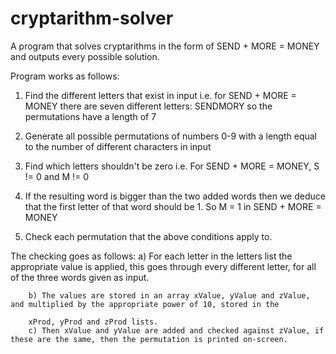 # cryptarithm-solver
A program that solves cryptarithms in the form of SEND + MORE = MONEY
and outputs every possible solution.


Program works as follows:
1. Find the different letters that exist in input 
   i.e. for SEND + MORE = MONEY there are seven different letters: SENDMORY so the permutations have a length of 7

2. Generate all possible permutations of numbers 0-9 with a length equal to the number of different characters in input
   
3. Find which letters shouldn't be zero i.e. For SEND + MORE = MONEY, S != 0 and M != 0

4. If the resulting word is bigger than the two added words then we deduce that the first letter of that word should be 1.
   So M = 1 in SEND + MORE = MONEY

5. Check each permutation that the above conditions apply to.

The checking goes as follows:
        a) For each letter in the letters list the appropriate value is applied, this goes through every different letter,
        for all of the three words given as input.
        
        b) The values are stored in an array xValue, yValue and zValue, and multiplied by the appropriate power of 10, stored in the
        
        xProd, yProd and zProd lists.
        c) Then xValue and yValue are added and checked against zValue, if these are the same, then the permutation is printed on-screen.
